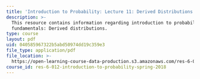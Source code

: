 ```yaml
---
title: 'Introduction to Probability: Lecture 11: Derived Distributions'
description: >-
  This resource contains information regarding introduction to probability: The
  fundamentals: Derived distributions.
type: course
layout: pdf
uid: 040585967322b5abd50974dd19c359e3
file_type: application/pdf
file_location: >-
  https://open-learning-course-data-production.s3.amazonaws.com/res-6-012-introduction-to-probability-spring-2018/040585967322b5abd50974dd19c359e3_MITRES_6_012S18_L11.pdf
course_id: res-6-012-introduction-to-probability-spring-2018
---
```

